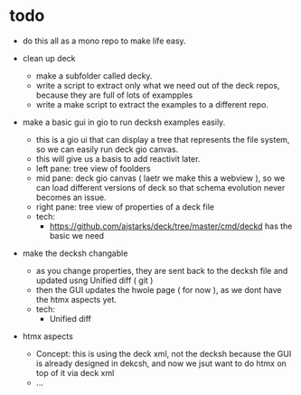 # todo

- do this all as a mono repo to make life easy.

- clean up deck
  - make a subfolder called decky.
  - write a script to extract only what we need out of the deck repos, because they are full of lots of exampples
  - write a make script to extract the examples to a different repo.
 
- make a basic gui in gio to run decksh examples easily.
  - this is a gio ui that can display a tree that represents the file system, so we can easily run deck gio canvas.
  - this will give us a basis to add reactivit later.
  - left pane: tree view of foolders
  - mid pane: deck gio canvas ( laetr we make this a webview ), so we can load different versions of deck so that schema evolution never becomes an issue.
  - right pane: tree view of properties of a deck file
  - tech:
    - https://github.com/ajstarks/deck/tree/master/cmd/deckd has the basic we need

- make the decksh changable
  - as you change properties, they are sent back to the decksh file and updated usng Unified diff ( git )
  - then the GUI updates the hwole page ( for now ), as we dont have the htmx aspects yet.
  - tech:
    - Unified diff
   
- htmx aspects
  - Concept: this is using the deck xml, not the decksh because the GUI is already designed in dekcsh, and now we jsut want to do htmx on top of it via deck xml
  - ...

